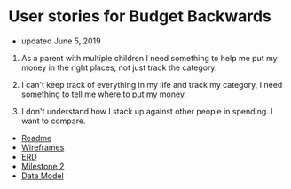 # User stories for Budget Backwards
+ updated June 5, 2019

1. As a parent with multiple children I need something to help me put my money in the right places, not just track the category.

1. I can't keep track of everything in my life and track my category, I need something to tell me where to put my money. 

1. I don't understand how I stack up against other people in spending. I want to compare.




+ [Readme](https://treypage.github.io/budget-backwards/)
+ [Wireframes](wireframes.md)
+ [ERD](ERD.md)
+ [Milestone 2](milestone-2.md)
+ [Data Model](data-model.md)
